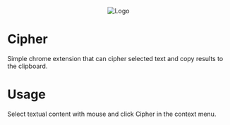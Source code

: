 <div align="center">

![Logo](images/logo128.png)

</div>

# Cipher

Simple chrome extension that can cipher selected text and copy results to the clipboard.

# Usage

Select textual content with mouse and click Cipher in the context menu.
